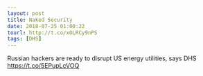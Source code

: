 ```yaml
---
layout: post
title: Naked Security
date: 2018-07-25 01:00:22
tourl: http://t.co/xOLRCy9nPS
tags: [DHS]
---
```

Russian hackers are ready to disrupt US energy utilities, says DHS https://t.co/5EPupLcVOQ